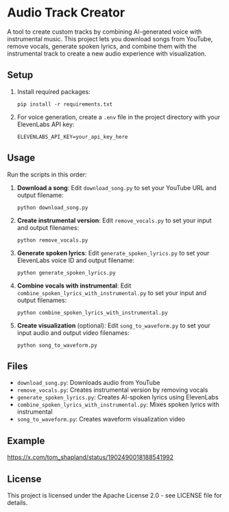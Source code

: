 # Audio Track Creator

A tool to create custom tracks by combining AI-generated voice with instrumental music. This project lets you download songs from YouTube, remove vocals, generate spoken lyrics, and combine them with the instrumental track to create a new audio experience with visualization.

## Setup

1. Install required packages:
   ```
   pip install -r requirements.txt
   ```

2. For voice generation, create a `.env` file in the project directory with your ElevenLabs API key:
   ```
   ELEVENLABS_API_KEY=your_api_key_here
   ```

## Usage

Run the scripts in this order:

1. **Download a song**:
   Edit `download_song.py` to set your YouTube URL and output filename:
   ```
   python download_song.py
   ```

2. **Create instrumental version**:
   Edit `remove_vocals.py` to set your input and output filenames:
   ```
   python remove_vocals.py
   ```

3. **Generate spoken lyrics**:
   Edit `generate_spoken_lyrics.py` to set your ElevenLabs voice ID and output filename:
   ```
   python generate_spoken_lyrics.py
   ```

4. **Combine vocals with instrumental**:
   Edit `combine_spoken_lyrics_with_instrumental.py` to set your input and output filenames:
   ```
   python combine_spoken_lyrics_with_instrumental.py
   ```

5. **Create visualization** (optional):
   Edit `song_to_waveform.py` to set your input audio and output video filenames:
   ```
   python song_to_waveform.py
   ```

## Files

- `download_song.py`: Downloads audio from YouTube
- `remove_vocals.py`: Creates instrumental version by removing vocals
- `generate_spoken_lyrics.py`: Creates AI-spoken lyrics using ElevenLabs
- `combine_spoken_lyrics_with_instrumental.py`: Mixes spoken lyrics with instrumental
- `song_to_waveform.py`: Creates waveform visualization video

## Example

https://x.com/tom_shapland/status/1902490018188541992

## License

This project is licensed under the Apache License 2.0 - see LICENSE file for details.
